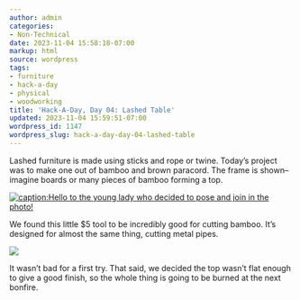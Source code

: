```yaml
---
author: admin
categories:
- Non-Technical
date: 2023-11-04 15:58:18-07:00
markup: html
source: wordpress
tags:
- furniture
- hack-a-day
- physical
- woodworking
title: 'Hack-A-Day, Day 04: Lashed Table'
updated: 2023-11-04 15:59:51-07:00
wordpress_id: 1147
wordpress_slug: hack-a-day-day-04-lashed-table
---
```

Lashed furniture is made using sticks and rope or twine. Today’s project was to make one out of bamboo and brown paracord. The frame is shown–imagine boards or many pieces of bamboo forming a top.

[![caption:Hello to the young lady who decided to pose and join in the photo!](https://blog.za3k.com/wp-content/uploads/2023/11/table-1024x1002.jpg)](https://blog.za3k.com/wp-content/uploads/2023/11/table.jpg)

We found this little $5 tool to be incredibly good for cutting bamboo. It’s designed for almost the same thing, cutting metal pipes.

[![](https://blog.za3k.com/wp-content/uploads/2023/11/pipe-cutter-300x300.webp)](https://blog.za3k.com/wp-content/uploads/2023/11/pipe-cutter.webp)

It wasn’t bad for a first try. That said, we decided the top wasn’t flat enough to give a good finish, so the whole thing is going to be burned at the next bonfire.
